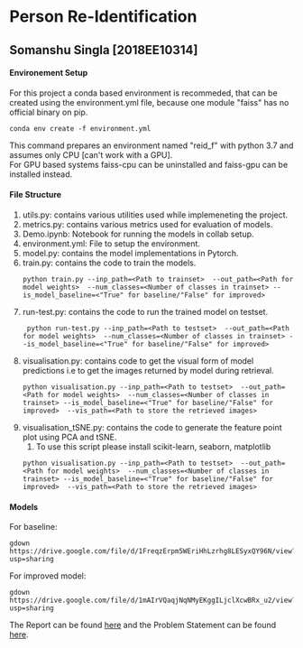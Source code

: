 # Person Re-Identification
## Somanshu Singla [2018EE10314]

#### Environement Setup
For this project a conda based environment is recommeded, that can be created using the environment.yml file, because one module "faiss" has no official binary on pip.

```
conda env create -f environment.yml
```

This command prepares an environment named "reid_f" with python 3.7 and assumes only CPU [can't work with a GPU].     
For GPU based systems faiss-cpu can be uninstalled and faiss-gpu can be installed instead.   

#### File Structure
1. utils.py: contains various utilities used while implemeneting the project.
2. metrics.py: contains various metrics used for evaluation of models.
3. Demo.ipynb: Notebook for running the models in collab setup.
4. environment.yml: File to setup the environment.
5. model.py: contains the model implementations in Pytorch.
6. train.py: contains the code to train the models.
    ```
    python train.py --inp_path=<Path to trainset>  --out_path=<Path for model weights>  --num_classes=<Number of classes in trainset> --is_model_baseline=<"True" for baseline/"False" for improved>
    ```
7. run-test.py: contains the code to run the trained model on testset.
   ```
    python run-test.py --inp_path=<Path to testset>  --out_path=<Path for model weights>  --num_classes=<Number of classes in trainset> --is_model_baseline=<"True" for baseline/"False" for improved>
    ```
8. visualisation.py: contains code to get the visual form of model predictions i.e to get the images returned by model during retrieval.
    ```
    python visualisation.py --inp_path=<Path to testset>  --out_path=<Path for model weights>  --num_classes=<Number of classes in trainset> --is_model_baseline=<"True" for baseline/"False" for improved>  --vis_path=<Path to store the retrieved images>
    ```
9. visualisation_tSNE.py: contains the code to generate the feature point plot using PCA and tSNE.
    1. To use this script please install scikit-learn, seaborn, matplotlib
    ```
    python visualisation.py --inp_path=<Path to testset>  --out_path=<Path for model weights>  --num_classes=<Number of classes in trainset> --is_model_baseline=<"True" for baseline/"False" for improved>  --vis_path=<Path to store the retrieved images>
    ```


#### Models 
For baseline:
```
gdown https://drive.google.com/file/d/1FreqzErpm5WEriHhLzrhg8LESyxQY96N/view?usp=sharing
```
For improved model:
```
gdown https://drive.google.com/file/d/1mAIrVQaqjNqNMyEKggILjclXcwBRx_u2/view?usp=sharing
```

The Report can be found [here](./Report.pdf) and the Problem Statement can be found [here](./Problem_Statement.pdf).
